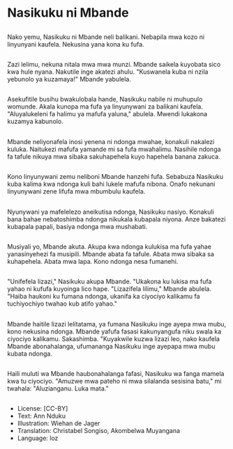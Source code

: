 # Nasikuku ni Mbande

##
Nako yemu, Nasikuku ni Mbande neli balikani. Nebapila mwa kozo ni linyunyani kaufela. Nekusina yana kona ku fufa.

##
Zazi lelimu, nekuna nitala mwa mwa munzi. Mbande saikela kuyobata sico kwa hule nyana. Nakutile inge akatezi ahulu. "Kuswanela kuba ni nzila yebunolo ya kuzamaya!" Mbande yabulela.

##
Asekufitile busihu bwakulobala hande, Nasikuku nabile ni muhupulo womunde. Akala kunopa ma fufa ya linyunywani za balikani kaufela. "Aluyalukeleni fa halimu ya mafufa yaluna," abulela. Mwendi lukakona kuzamya kabunolo.

##
Mbande neliyonafela inosi yenena ni ndonga mwahae, konakuli nakalezi kuluka. Naitukezi mafufa yamande mi sa fufa mwahalimu. Nasihile ndonga fa tafule nikuya mwa sibaka sakuhapehela kuyo hapehela banana zakuca.

##
Kono linyunywani zemu neliboni Mbande hanzehi fufa. Sebabuza Nasikuku kuba kalima kwa ndonga kuli bahi lukele mafufa nibona. Onafo nekunani linyunywani zene lifufa mwa mbumbulu kaufela.

##
Nyunywani ya mafelelezo aneikutisa ndonga, Nasikuku nasiyo. Konakuli bana bahae nebatoshimba ndonga nikukala kubapala niyona. Anze bakatezi kubapala papali, basiya ndonga mwa mushabati.

##
Musiyali yo, Mbande akuta. Akupa kwa ndonga kulukisa ma fufa yahae yanasinyehezi fa musipili. Mbande abata fa tafule. Abata mwa sibaka sa kuhapehela. Abata mwa lapa. Kono ndonga nesa fumanehi.

##
"Unifefela lizazi," Nasikuku akupa Mbande. "Ukakona ku lukisa ma fufa yahao ni kufufa kuyoinga lico hape. "Lizazifela lilimu," Mbande abulela. "Haiba haukoni ku fumana ndonga, ukanifa ka ciyociyo kalikamu fa tuchiyochiyo twahao kub atifo yahao."

##
Mbande haitile lizazi lelitatama, ya fumana Nasikuku inge ayepa mwa mubu, kono nekusina ndonga. Mbande yafufa fasasi kakunyangufa niku swala ka ciyociyo kalikamu. Sakashimba. "Kuyakwile kuzwa lizazi leo, nako kaufela Mbande abonahalanga, ufumananga Nasikuku inge ayepapa mwa mubu kubata ndonga.

##
Haili muluti wa Mbande haubonahalanga fafasi, Nasikuku wa fanga mamela kwa tu ciyociyo.
"Amuzwe mwa pateho ni mwa silalanda sesisina batu," mi twahala: "Aluzianganu. Luka mata."

##
* License: [CC-BY]
* Text: Ann Nduku
* Illustration: Wiehan de Jager
* Translation: Christabel Songiso, Akombelwa Muyangana
* Language: loz
